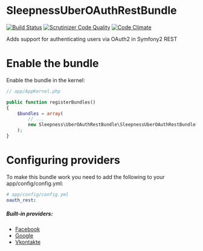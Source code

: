 SleepnessUberOAuthRestBundle
====================

[![Build Status](https://travis-ci.org/Sleepness/UberOAuthRestBundle.svg?branch=develop)](https://travis-ci.org/Sleepness/UberOAuthRestBundle) [![Scrutinizer Code Quality](https://scrutinizer-ci.com/g/Sleepness/UberOAuthRestBundle/badges/quality-score.png?b=develop)](https://scrutinizer-ci.com/g/Sleepness/UberOAuthRestBundle/?branch=develop) [![Code Climate](https://codeclimate.com/github/Sleepness/UberOAuthRestBundle/badges/gpa.svg)](https://codeclimate.com/github/Sleepness/UberOAuthRestBundle)

Adds support for authenticating users via OAuth2 in Symfony2 REST

Enable the bundle
====================
Enable the bundle in the kernel:

```php
// app/AppKernel.php

public function registerBundles()
{
    $bundles = array(
        // ...
        new Sleepness\UberOAuthRestBundle\SleepnessUberOAuthRestBundle(),
    );
}
```

Configuring providers
===================================

To make this bundle work you need to add the following to your app/config/config.yml:

```yaml
# app/config/config.yml
oauth_rest:
```

##### Built-in providers:

- [Facebook](Resources/doc/provider/fb.md)
- [Google](Resources/doc/provider/gp.md)
- [Vkontakte](Resources/doc/provider/vk.md)
